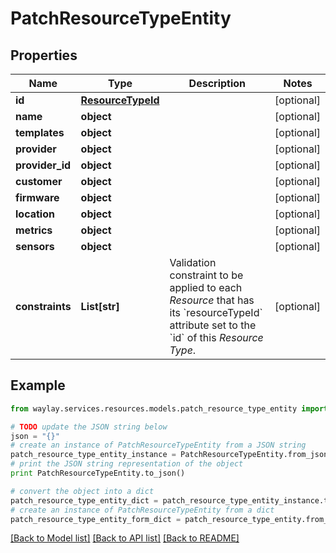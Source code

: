 # PatchResourceTypeEntity


## Properties

Name | Type | Description | Notes
------------ | ------------- | ------------- | -------------
**id** | [**ResourceTypeId**](ResourceTypeId.md) |  | [optional] 
**name** | **object** |  | [optional] 
**templates** | **object** |  | [optional] 
**provider** | **object** |  | [optional] 
**provider_id** | **object** |  | [optional] 
**customer** | **object** |  | [optional] 
**firmware** | **object** |  | [optional] 
**location** | **object** |  | [optional] 
**metrics** | **object** |  | [optional] 
**sensors** | **object** |  | [optional] 
**constraints** | **List[str]** | Validation constraint to be applied to each _Resource_ that has its &#x60;resourceTypeId&#x60; attribute set to the &#x60;id&#x60; of this _Resource Type_. | [optional] 

## Example

```python
from waylay.services.resources.models.patch_resource_type_entity import PatchResourceTypeEntity

# TODO update the JSON string below
json = "{}"
# create an instance of PatchResourceTypeEntity from a JSON string
patch_resource_type_entity_instance = PatchResourceTypeEntity.from_json(json)
# print the JSON string representation of the object
print PatchResourceTypeEntity.to_json()

# convert the object into a dict
patch_resource_type_entity_dict = patch_resource_type_entity_instance.to_dict()
# create an instance of PatchResourceTypeEntity from a dict
patch_resource_type_entity_form_dict = patch_resource_type_entity.from_dict(patch_resource_type_entity_dict)
```
[[Back to Model list]](../README.md#documentation-for-models) [[Back to API list]](../README.md#documentation-for-api-endpoints) [[Back to README]](../README.md)


